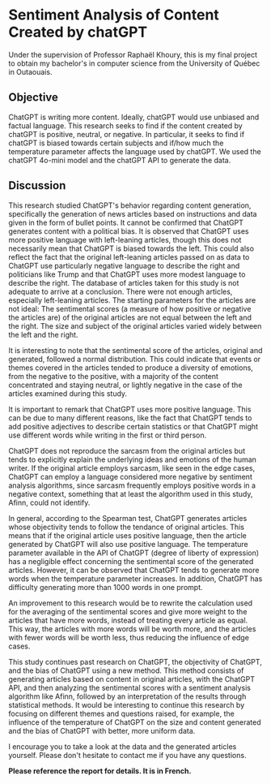 # Sentiment Analysis of Content Created by chatGPT

Under the supervision of Professor Raphaël Khoury, this is my final project to obtain my bachelor's in computer science from the University of Québec in Outaouais.

## Objective

ChatGPT is writing more content. Ideally, chatGPT would use unbiased and factual language. This research seeks to find if the content created by chatGPT is positive, neutral, or negative. In particular, it seeks to find if chatGPT is biased towards certain subjects and if/how much the temperature parameter affects the language used by chatGPT. We used the chatGPT 4o-mini model and the chatGPT API to generate the data.

## Discussion

This research studied ChatGPT's behavior regarding content generation, specifically the generation of news articles based on instructions and data given in the form of bullet points. It cannot be confirmed that ChatGPT generates content with a political bias. It is observed that ChatGPT uses more positive language with left-leaning articles, though this does not necessarily mean that ChatGPT is biased towards the left. This could also reflect the fact that the original left-leaning articles passed on as data to ChatGPT use particularly negative language to describe the right and politicians like Trump and that ChatGPT uses more modest language to describe the right. The database of articles taken for this study is not adequate to arrive at a conclusion. There were not enough articles, especially left-leaning articles. The starting parameters for the articles are not ideal: The sentimental scores (a measure of how positive or negative the articles are) of the original articles are not equal between the left and the right. The size and subject of the original articles varied widely between the left and the right.

It is interesting to note that the sentimental score of the articles, original and generated, followed a normal distribution. This could indicate that events or themes covered in the articles tended to produce a diversity of emotions, from the negative to the positive, with a majority of the content concentrated and staying neutral, or lightly negative in the case of the articles examined during this study.

It is important to remark that ChatGPT uses more positive language. This can be due to many different reasons, like the fact that ChatGPT tends to add positive adjectives to describe certain statistics or that ChatGPT might use different words while writing in the first or third person.

ChatGPT does not reproduce the sarcasm from the original articles but tends to explicitly explain the underlying ideas and emotions of the human writer. If the original article employs sarcasm, like seen in the edge cases, ChatGPT can employ a language considered more negative by sentiment analysis algorithms, since sarcasm frequently employs positive words in a negative context, something that at least the algorithm used in this study, Afinn, could not identify.

In general, according to the Spearman test, ChatGPT generates articles whose objectivity tends to follow the tendance of original articles. This means that if the original article uses positive language, then the article generated by ChatGPT will also use positive language. The temperature parameter available in the API of ChatGPT (degree of liberty of expression) has a negligible effect concerning the sentimental score of the generated articles. However, it can be observed that ChatGPT tends to generate more words when the temperature parameter increases. In addition, ChatGPT has difficulty generating more than 1000 words in one prompt.

An improvement to this research would be to rewrite the calculation used for the averaging of the sentimental scores and give more weight to the articles that have more words, instead of treating every article as equal. This way, the articles with more words will be worth more, and the articles with fewer words will be worth less, thus reducing the influence of edge cases.

This study continues past research on ChatGPT, the objectivity of ChatGPT, and the bias of ChatGPT using a new method. This method consists of generating articles based on content in original articles, with the ChatGPT API, and then analyzing the sentimental scores with a sentiment analysis algorithm like Afinn, followed by an interpretation of the results through statistical methods. It would be interesting to continue this research by focusing on different themes and questions raised, for example, the influence of the temperature of ChatGPT on the size and content generated and the bias of ChatGPT with better, more uniform data.

I encourage you to take a look at the data and the generated articles yourself. Please don't hesitate to contact me if you have any questions.

**Please reference the report for details. It is in French.**

